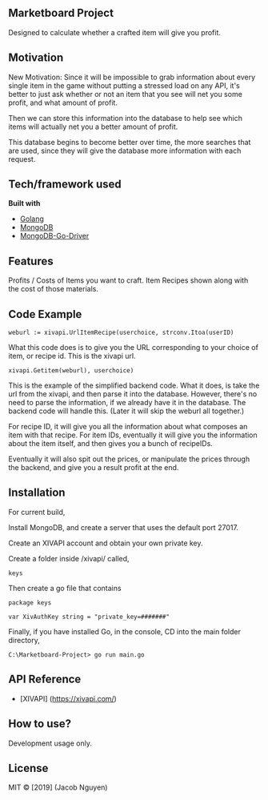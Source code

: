 ## Marketboard Project
Designed to calculate whether a crafted item will give you profit.

## Motivation
New Motivation: Since it will be impossible to grab information about every single item in the game without putting a stressed load on any API,
it's better to just ask whether or not an item that you see will net you some profit, and what amount of profit.

Then we can store this information into the database to help see which items will actually net you a better amount of profit.

This database begins to become better over time, the more searches that are used, since they will give the database more information with each request.



## Tech/framework used
<b>Built with</b>
- [Golang](https://golang.org/)
- [MongoDB](https://www.mongodb.com/)
- [MongoDB-Go-Driver](https://github.com/mongodb/mongo-go-driver)

## Features
Profits / Costs of Items you want to craft.
Item Recipes shown along with the cost of those materials.

## Code Example

`weburl := xivapi.UrlItemRecipe(userchoice, strconv.Itoa(userID)`

What this code does is to give you the URL corresponding to your choice of item, or recipe id. This is the xivapi url.

`xivapi.Getitem(weburl), userchoice)`

This is the example of the simplified backend code.
What it does, is take the url from the xivapi, and then parse it into the database.
However, there's no need to parse the information, if we already have it in the database. The backend code will handle this. (Later it will skip the weburl all together.)

For recipe ID, it will give you all the information about what composes an item with that recipe.
For item IDs, eventually it will give you the information about the item itself, and then gives you a bunch of recipeIDs.

Eventually it will also spit out the prices, or manipulate the prices through the backend, and give you a result profit at the end.

## Installation
For current build,

Install MongoDB, and create a server that uses the default port 27017.

Create an XIVAPI account and obtain your own private key.

Create a folder inside /xivapi/ called,

`keys`

Then create a go file that contains

`package keys`

`var XivAuthKey string = "private_key=#######"`

Finally, if you have installed Go, in the console, CD into the main folder directory,

`C:\Marketboard-Project> go run main.go`

## API Reference
- [XIVAPI] (https://xivapi.com/)

## How to use?
Development usage only.

## License
MIT © [2019] (Jacob Nguyen)